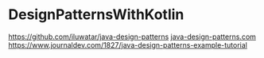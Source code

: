 # DesignPatternsWithKotlin
https://github.com/iluwatar/java-design-patterns
[java-design-patterns.com](http://java-design-patterns.com/patterns/)
https://www.journaldev.com/1827/java-design-patterns-example-tutorial
